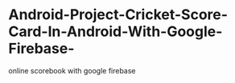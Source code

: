 # Android-Project-Cricket-Score-Card-In-Android-With-Google-Firebase-
online scorebook with google firebase
